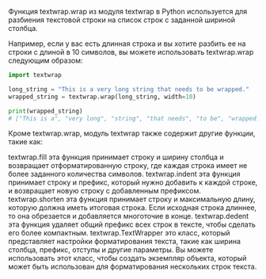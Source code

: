 Функция textwrap.wrap из модуля textwrap в Python используется
для разбиения текстовой строки на список строк с заданной шириной столбца.

Например, если у вас есть длинная строка и вы хотите разбить ее на строки
с длиной в 10 символов, вы можете использовать textwrap.wrap следующим образом:

```python
import textwrap

long_string = "This is a very long string that needs to be wrapped."
wrapped_string = textwrap.wrap(long_string, width=10)

print(wrapped_string)
# ["This is a", "very long", "string", "that needs", "to be", "wrapped."]
```

Кроме textwrap.wrap, модуль textwrap также содержит другие функции, такие как:

textwrap.fill        эта функция принимает строку и ширину столбца и возвращает отформатированную строку, где каждая строка имеет не более заданного количества символов.
textwrap.indent      эта функция принимает строку и префикс, который нужно добавить к каждой строке, и возвращает новую строку с добавленным префиксом.
textwrap.shorten     эта функция принимает строку и максимальную длину, которую должна иметь итоговая строка.
                     Если исходная строка длиннее, то она обрезается и добавляется многоточие в конце.
textwrap.dedent      эта функция удаляет общий префикс всех строк в тексте, чтобы сделать его более компактным.
textwrap.TextWrapper это класс, который представляет настройки форматирования текста, такие как ширина столбца, префикс, отступы и другие параметры.
                     Вы можете использовать этот класс, чтобы создать экземпляр объекта, который может быть использован для форматирования нескольких строк текста.
